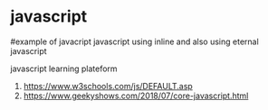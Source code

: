# javascript 
#example of javacript
javascript using inline 
and also using eternal javascript

javascript learning plateform
1. https://www.w3schools.com/js/DEFAULT.asp
2. https://www.geekyshows.com/2018/07/core-javascript.html
